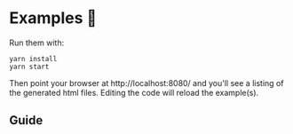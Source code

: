 # Examples 🐼

Run them with:

```
yarn install
yarn start
```

Then point your browser at http://localhost:8080/ and you'll see a listing of
the generated html files. Editing the code will reload the example(s).

## Guide
